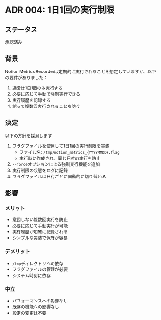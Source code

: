 # ADR 004: 1日1回の実行制限

## ステータス

承認済み

## 背景

Notion Metrics Recorderは定期的に実行されることを想定していますが、以下の要件がありました：
1. 通常は1日1回のみ実行する
2. 必要に応じて手動で強制実行できる
3. 実行履歴を記録する
4. 誤って複数回実行されることを防ぐ

## 決定

以下の方針を採用します：
1. フラグファイルを使用して1日1回の実行制限を実装
   - ファイル名: `/tmp/notion_metrics_{YYYYMMDD}.flag`
   - 実行時に作成され、同じ日付の実行を防止
2. `--force`オプションによる強制実行機能を追加
3. 実行制限の状態をログに記録
4. フラグファイルは日付ごとに自動的に切り替わる

## 影響

### メリット
- 意図しない複数回実行を防止
- 必要に応じて手動実行が可能
- 実行履歴が明確に記録される
- シンプルな実装で保守が容易

### デメリット
- `/tmp`ディレクトリへの依存
- フラグファイルの管理が必要
- システム時刻に依存

### 中立
- パフォーマンスへの影響なし
- 既存の機能への影響なし
- 設定の変更は不要 